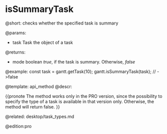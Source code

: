 isSummaryTask
=============

@short:
	checks whether the specified task is summary

@params:
- task		Task		the object of a task

@returns:
- mode		boolean		<i>true</i>, if the task is summary. Otherwise, <i>false</i>


@example:
const task = gantt.getTask(10);
gantt.isSummaryTask(task); // ->false


@template:	api_method
@descr:

{{pronote
The method works only in the PRO version, since the possibility to specify the type of a task is available in that version only. Otherwise, the method will return false.
}}

@related:
desktop/task_types.md

@edition:pro
